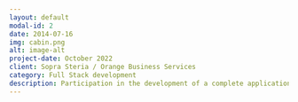 ```yaml
---
layout: default
modal-id: 2
date: 2014-07-16
img: cabin.png
alt: image-alt
project-date: October 2022
client: Sopra Steria / Orange Business Services
category: Full Stack development
description: Participation in the development of a complete application redesign (Java Spring, Javascript, Jenkins, Gitlab CI, DevOps delivery & installation). Treatment and assistance to the customer support resolutions of bugs and evolutions. Supporting the teams in the transformation of the delivery model to India
---
```

